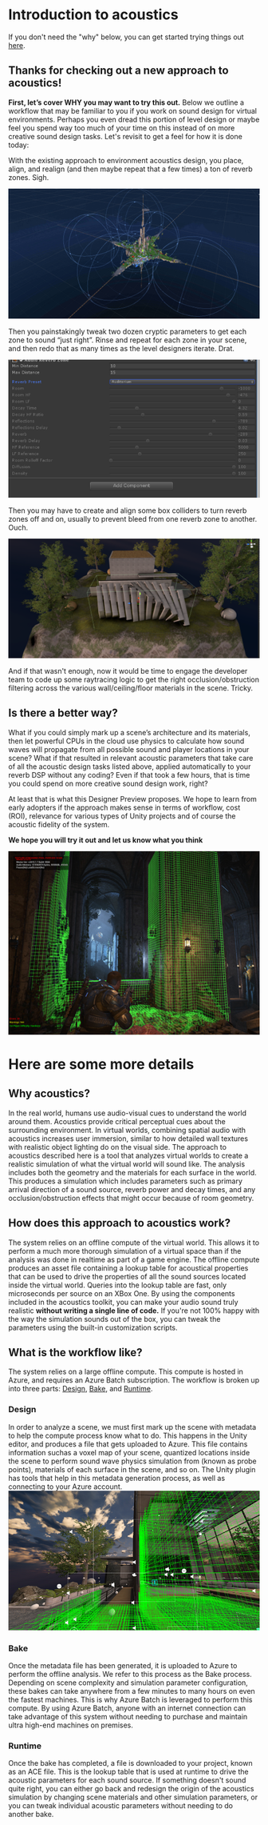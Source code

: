 # Introduction to acoustics
If you don't need the "why" below, you can get started trying things out [here](GettingStarted.md).

## Thanks for checking out a new approach to acoustics!
**First, let’s cover WHY you may want to try this out.** Below we outline a workflow that may be familiar to you if you work on sound design for virtual environments. Perhaps you even dread this portion of level design or maybe feel you spend way too much of your time on this instead of on more creative sound design tasks. Let's revisit to get a feel for how it is done today:

With the existing approach to environment acoustics design, you place, align, and realign (and then maybe repeat that a few times) a ton of reverb zones. Sigh.

![Design View](media/reverbZonesAltSPace2.png)


Then you painstakingly tweak two dozen cryptic parameters to get each zone to sound “just right”. Rinse and repeat for each zone in your scene, and then redo that as many times as the level designers iterate. Drat.

![Design View](media/TooManyReverbParameters.png)


Then you may have to create and align some box colliders to turn reverb zones off and on, usually to prevent bleed from one reverb zone to another. Ouch.

![Design View](media/NeedBoxcolliderstoo.png)

And if that wasn't enough, now it would be time to engage the developer team to code up some raytracing logic to get the right occlusion/obstruction filtering across the various wall/ceiling/floor materials in the scene. Tricky.

## Is there a better way?
What if you could simply mark up a scene’s architecture and its materials, then let powerful CPUs in the cloud use physics to calculate how sound waves will propagate from all possible sound and player locations in your scene? What if that resulted in relevant acoustic parameters that take care of all the acoustic design tasks listed above, applied automatically to your reverb DSP without any coding? Even if that took a few hours, that is time you could spend on more creative sound design work, right?

At least that is what this Designer Preview proposes. We hope to learn from early adopters if the approach makes sense in terms of workflow, cost (ROI), relevance for various types of Unity projects and of course the acoustic fidelity of the system.

**We hope you will try it out and let us know what you think**

![Design View](media/GearsWithVoxels.jpg)


# Here are some more details

## Why acoustics?
In the real world, humans use audio-visual cues to understand the world around them. Acoustics provide critical perceptual cues about the surrounding environment. In virtual worlds, combining spatial audio with acoustics increases user immersion, similar to how detailed wall textures with realistic object lighting do on the visual side. The approach to acoustics described here is a tool that analyzes virtual worlds to create a realistic simulation of what the virtual world will sound like. The analysis includes both the geometry and the materials for each surface in the world. This produces a simulation which includes parameters such as primary arrival direction of a sound source, reverb power and decay times, and any occlusion/obstruction effects that might occur because of room geometry.

## How does this approach to acoustics work?
The system relies on an offline compute of the virtual world. This allows it to perform a much more thorough simulation of a virtual space than if the analysis was done in realtime as part of a game engine. The offline compute produces an asset file containing a lookup table for acoustical properties that can be used to drive the properties of all the sound sources located inside the virtual world. Queries into the lookup table are fast, only microseconds per source on an XBox One. By using the components included in the acoustics toolkit, you can make your audio sound truly realistic **without writing a single line of code.** If you're not 100% happy with the way the simulation sounds out of the box, you can tweak the parameters using the built-in customization scripts.

## What is the workflow like?
The system relies on a large offline compute. This compute is hosted in Azure, and requires an Azure Batch subscription. The workflow is broken up into three parts: [Design](#design), [Bake](#bake), and [Runtime](#runtime).
### Design
In order to analyze a scene, we must first mark up the scene with metadata to help the compute process know what to do. This happens in the Unity editor, and produces a file that gets uploaded to Azure. This file contains information suchas a voxel map of your scene, quantized locations inside the scene to perform sound wave physics simulation from (known as probe points), materials of each surface in the scene, and so on. The Unity plugin has tools that help in this metadata generation process, as well as connecting to your Azure account.  
![Design View](media/TritonDebugView.png)  
### Bake
Once the metadata file has been generated, it is uploaded to Azure to perform the offline analysis. We refer to this process as the Bake process. Depending on scene complexity and simulation parameter configuration, these bakes can take anywhere from a few minutes to many hours on even the fastest machines. This is why Azure Batch is leveraged to perform this compute. By using Azure Batch, anyone with an internet connection can take advantage of this system without needing to purchase and maintain ultra high-end machines on premises.
### Runtime
Once the bake has completed, a file is downloaded to your project, known as an ACE file. This is the lookup table that is used at runtime to drive the acoustic parameters for each sound source. If something doesn't sound quite right, you can either go back and redesign the origin of the acoustics simulation by changing scene materials and other simulation parameters, or you can tweak individual acoustic parameters without needing to do another bake.